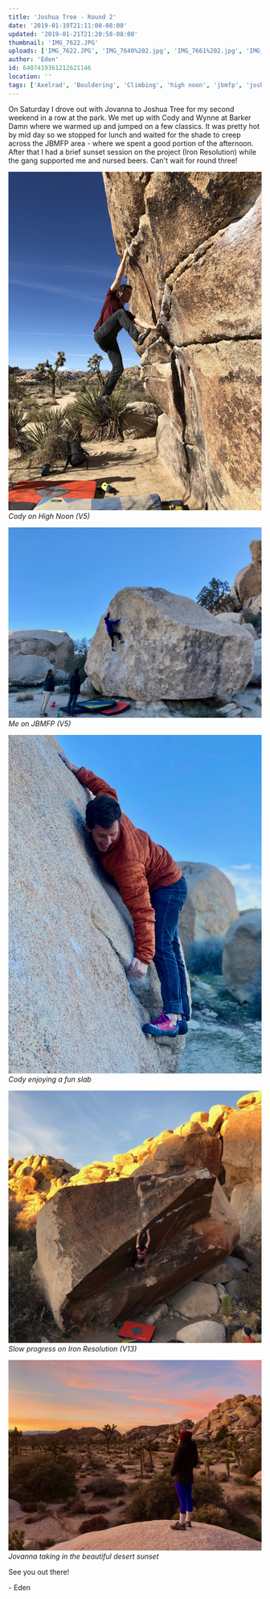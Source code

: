 ```yaml
---
title: 'Joshua Tree - Round 2'
date: '2019-01-19T21:11:00-08:00'
updated: '2019-01-21T21:20:58-08:00'
thumbnail: 'IMG_7622.JPG'
uploads: ['IMG_7622.JPG', 'IMG_7640%202.jpg', 'IMG_7661%202.jpg', 'IMG_3110%202.jpg', 'IMG_7668%202.jpg']
author: 'Eden'
id: 6407419361212621146
location: ''
tags: ['Axelrad', 'Bouldering', 'Climbing', 'high noon', 'jbmfp', 'joshua tree', 'sunset']
---
```


On Saturday I drove out with Jovanna to Joshua Tree for my second weekend in a row at the park. We met up with Cody and Wynne at Barker Damn where we warmed up and jumped on a few classics. It was pretty hot by mid day so we stopped for lunch and waited for the shade to creep across the JBMFP area - where we spent a good portion of the afternoon. After that I had a brief sunset session on the project (Iron Resolution) while the gang supported me and nursed beers. Can't wait for round three!

![Cody on High Noon (V5)](uploads/IMG_7622.JPG)*Cody on High Noon (V5)*

![Me on JBMFP (V5)](uploads/IMG_7640%202.jpg)*Me on JBMFP (V5)*

![Cody enjoying a fun slab](uploads/IMG_7661%202.jpg)*Cody enjoying a fun slab*

![Slow progress on Iron Resolution (V13)](uploads/IMG_3110%202.jpg)*Slow progress on Iron Resolution (V13)*

![Jovanna taking in the beautiful desert sunset](uploads/IMG_7668%202.jpg)*Jovanna taking in the beautiful desert sunset*

See you out there!

\- Eden
